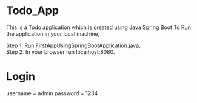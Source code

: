# Todo_App
This is a Todo application which is created using Java Spring Boot
To Run the application in your local machine,

Step 1: Run FirstAppUsingSpringBootApplication.java,   
Step 2: In your browser run localhost:8080.

# Login 
username = admin 
password = 1234
